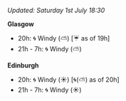 *Updated: Saturday 1st July 18:30*

**Glasgow**

* 20h: :cyclone: Windy (:partly_sunny:) [:umbrella: as of 19h]
* 21h - 7h: :cyclone: Windy (:partly_sunny:)

**Edinburgh**

* 20h: :cyclone: Windy (:sunny:) [:cyclone:(:partly_sunny:) as of 20h]
* 21h - 7h: :cyclone: Windy (:sunny:)
